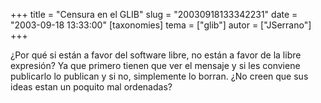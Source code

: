 +++
title = "Censura en el GLIB"
slug = "20030918133342231"
date = "2003-09-18 13:33:00"
[taxonomies]
tema = ["glib"]
autor = ["JSerrano"]
+++

¿Por qué si están a favor del software libre, no están a favor de la
libre expresión? Ya que primero tienen que ver el mensaje y si les
conviene publicarlo lo publican y si no, simplemente lo borran. ¿No
creen que sus ideas estan un poquito mal ordenadas?


